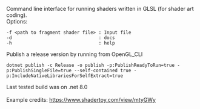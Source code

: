 Command line interface for running shaders written in GLSL (for shader art coding).</br>
Options:</br>
```
-f <path to fragment shader file> : Input file
-d                                : docs
-h                                : help
```
Publish a release version by running from OpenGL_CLI</br>
```
dotnet publish -c Release -o publish -p:PublishReadyToRun=true -p:PublishSingleFile=true --self-contained true -p:IncludeNativeLibrariesForSelfExtract=true
```
Last tested build was on .net 8.0 </br>
</br>
Example credits: https://www.shadertoy.com/view/mtyGWy </br>
